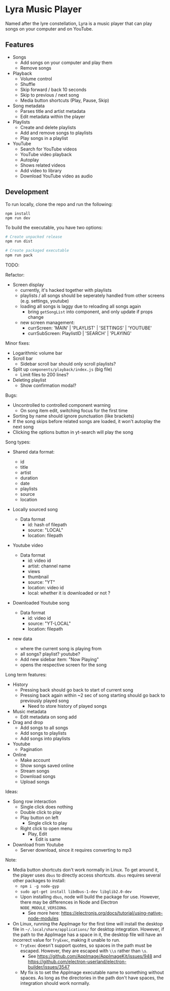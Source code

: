 # Lyra Music Player

Named after the lyre constellation, Lyra is a music player that can play songs on your computer and on YouTube.

## Features

- Songs
  - Add songs on your computer and play them
  - Remove songs
- Playback
  - Volume control
  - Shuffle
  - Skip forward / back 10 seconds
  - Skip to previous / next song
  - Media button shortcuts (Play, Pause, Skip)
- Song metadata
  - Parses title and artist metadata
  - Edit metadata within the player
- Playlists
  - Create and delete playlists
  - Add and remove songs to playlists
  - Play songs in a playlist
- YouTube
  - Search for YouTube videos
  - YouTube video playback
  - Autoplay
  - Shows related videos
  - Add video to library
  - Download YouTube video as audio

## Development

To run locally, clone the repo and run the following:

```
npm install
npm run dev
```

To build the executable, you have two options:

```sh
# Create unpacked release
npm run dist

# Create packaged executable
npm run pack
```

TODO:

Refactor:

- Screen display
  - currently, it's hacked together with playlists
  - playlists / all songs should be seperately handled from other screens (e.g. settings, youtube)
  - loading all songs is laggy due to reloading all songs again
    - bring `getSongList` into component, and only update if props change
  - new screen management:
    - currScreen: 'MAIN' | 'PLAYLIST' | 'SETTINGS' | 'YOUTUBE'
    - currSubScreen: PlaylistID | 'SEARCH' | 'PLAYING'

Minor fixes:

- Logarithmic volume bar
- Scroll bar
  - Sidebar scroll bar should only scroll playlists?
- Split up `components/playback/index.js` (big file)
  - Limit files to 200 lines?
- Deleting playlist
  - Show confirmation modal?

Bugs:

- Uncontrolled to controlled component warning
  - On song item edit, switching focus for the first time
- Sorting by name should ignore punctuation (like brackets)
- If the song skips before related songs are loaded, it won't autoplay the next song
- Clicking the options button in yt-search will play the song

Song types:

- Shared data format:
  - id
  - title
  - artist
  - duration
  - date
  - playlists
  - source
  - location
- Locally sourced song
  - Data format
    - id: hash of filepath
    - source: "LOCAL"
    - location: filepath
- Youtube video
  - Data format
    - id: video id
    - artist: channel name
    - views
    - thumbnail
    - source: "YT"
    - location: video id
    - local: whether it is downloaded or not ?
- Downloaded Youtube song

  - Data format
    - id: video id
    - source: "YT-LOCAL"
    - location: filepath

- new data
  - where the current song is playing from
  - all songs? playlist? youtube?
  - Add new sidebar item: "Now Playing"
  - opens the respective screen for the song

Long term features:

- History
  - Pressing back should go back to start of current song
  - Pressing back again within ~2 sec of song starting should go back to previously played song
    - Need to store history of played songs
- Music metadata
  - Edit metadata on song add
- Drag and drop
  - Add songs to all songs
  - Add songs to playlists
  - Add songs into playlists
- Youtube
  - Pagination
- Online
  - Make account
  - Show songs saved online
  - Stream songs
  - Download songs
  - Upload songs

Ideas:

- Song row interaction
  - Single click does nothing
  - Double click to play
  - Play button on left
    - Single click to play
  - Right click to open menu
    - Play, Edit
      - Edit is same
- Download from Youtube
  - Server download, since it requires converting to mp3

Note:

- Media button shortcuts don't work normally in Linux. To get around it, the player uses `dbus` to directly access shortcuts. `dbus` requires several other packages to install:
  - `npm i -g node-gyp`
  - `sudo apt-get install libdbus-1-dev libglib2.0-dev`
  - Upon installing `dbus`, node will build the package for use. However, there may be differences in Node and Electron `NODE_MODULE_VERSION`s.
    - See more here: https://electronjs.org/docs/tutorial/using-native-node-modules
- On Linux, running the AppImage for the first time will install the desktop file in `~/.local/share/applications/` for desktop integration. However, if the path to the AppImage has a space in it, the desktop file will have an incorrect value for `TryExec`, making it unable to run.
  - `TryExec` doesn't support quotes, so spaces in the path must be escaped. However, they are escaped with `\\s` rather than `\s`.
    - See https://github.com/AppImage/AppImageKit/issues/948 and https://github.com/electron-userland/electron-builder/issues/3547
  - My fix is to set the AppImage executable name to something without spaces. As long as the directories in the path don't have spaces, the integration should work normally.
